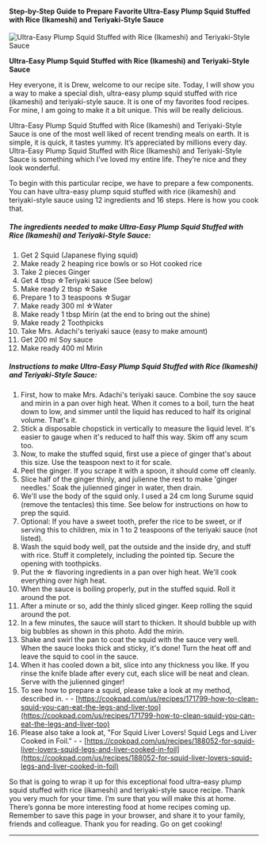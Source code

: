             

#### Step-by-Step Guide to Prepare Favorite Ultra-Easy Plump Squid Stuffed with Rice (Ikameshi) and Teriyaki-Style Sauce

![Ultra-Easy Plump Squid Stuffed with Rice (Ikameshi) and Teriyaki-Style Sauce](https://img-global.cpcdn.com/recipes/4517884859514880/751x532cq70/ultra-easy-plump-squid-stuffed-with-rice-ikameshi-and-teriyaki-style-sauce-recipe-main-photo.jpg)

**Ultra-Easy Plump Squid Stuffed with Rice (Ikameshi) and Teriyaki-Style Sauce**

Hey everyone, it is Drew, welcome to our recipe site. Today, I will show you a way to make a special dish, ultra-easy plump squid stuffed with rice (ikameshi) and teriyaki-style sauce. It is one of my favorites food recipes. For mine, I am going to make it a bit unique. This will be really delicious.

Ultra-Easy Plump Squid Stuffed with Rice (Ikameshi) and Teriyaki-Style Sauce is one of the most well liked of recent trending meals on earth. It is simple, it is quick, it tastes yummy. It’s appreciated by millions every day. Ultra-Easy Plump Squid Stuffed with Rice (Ikameshi) and Teriyaki-Style Sauce is something which I’ve loved my entire life. They’re nice and they look wonderful.

To begin with this particular recipe, we have to prepare a few components. You can have ultra-easy plump squid stuffed with rice (ikameshi) and teriyaki-style sauce using 12 ingredients and 16 steps. Here is how you cook that.

##### The ingredients needed to make Ultra-Easy Plump Squid Stuffed with Rice (Ikameshi) and Teriyaki-Style Sauce:

1.  Get 2 Squid (Japanese flying squid)
2.  Make ready 2 heaping rice bowls or so Hot cooked rice
3.  Take 2 pieces Ginger
4.  Get 4 tbsp ☆Teriyaki sauce (See below)
5.  Make ready 2 tbsp ☆Sake
6.  Prepare 1 to 3 teaspoons ☆Sugar
7.  Make ready 300 ml ☆Water
8.  Make ready 1 tbsp Mirin (at the end to bring out the shine)
9.  Make ready 2 Toothpicks
10.  Take Mrs. Adachi's teriyaki sauce (easy to make amount)
11.  Get 200 ml Soy sauce
12.  Make ready 400 ml Mirin

##### Instructions to make Ultra-Easy Plump Squid Stuffed with Rice (Ikameshi) and Teriyaki-Style Sauce:

1.  First, how to make Mrs. Adachi's teriyaki sauce. Combine the soy sauce and mirin in a pan over high heat. When it comes to a boil, turn the heat down to low, and simmer until the liquid has reduced to half its original volume. That's it.
2.  Stick a disposable chopstick in vertically to measure the liquid level. It's easier to gauge when it's reduced to half this way. Skim off any scum too.
3.  Now, to make the stuffed squid, first use a piece of ginger that's about this size. Use the teaspoon next to it for scale.
4.  Peel the ginger. If you scrape it with a spoon, it should come off cleanly.
5.  Slice half of the ginger thinly, and julienne the rest to make 'ginger needles.' Soak the julienned ginger in water, then drain.
6.  We'll use the body of the squid only. I used a 24 cm long Surume squid (remove the tentacles) this time. See below for instructions on how to prep the squid.
7.  Optional: If you have a sweet tooth, prefer the rice to be sweet, or if serving this to children, mix in 1 to 2 teaspoons of the teriyaki sauce (not listed).
8.  Wash the squid body well, pat the outside and the inside dry, and stuff with rice. Stuff it completely, including the pointed tip. Secure the opening with toothpicks.
9.  Put the ☆ flavoring ingredients in a pan over high heat. We'll cook everything over high heat.
10.  When the sauce is boiling properly, put in the stuffed squid. Roll it around the pot.
11.  After a minute or so, add the thinly sliced ginger. Keep rolling the squid around the pot.
12.  In a few minutes, the sauce will start to thicken. It should bubble up with big bubbles as shown in this photo. Add the mirin.
13.  Shake and swirl the pan to coat the squid with the sauce very well. When the sauce looks thick and sticky, it's done! Turn the heat off and leave the squid to cool in the sauce.
14.  When it has cooled down a bit, slice into any thickness you like. If you rinse the knife blade after every cut, each slice will be neat and clean. Serve with the julienned ginger!
15.  To see how to prepare a squid, please take a look at my method, described in. - - [https://cookpad.com/us/recipes/171799-how-to-clean-squid-you-can-eat-the-legs-and-liver-too](https://cookpad.com/us/recipes/171799-how-to-clean-squid-you-can-eat-the-legs-and-liver-too)
16.  Please also take a look at, "For Squid Liver Lovers! Squid Legs and Liver Cooked in Foil." - - [https://cookpad.com/us/recipes/188052-for-squid-liver-lovers-squid-legs-and-liver-cooked-in-foil](https://cookpad.com/us/recipes/188052-for-squid-liver-lovers-squid-legs-and-liver-cooked-in-foil)

So that is going to wrap it up for this exceptional food ultra-easy plump squid stuffed with rice (ikameshi) and teriyaki-style sauce recipe. Thank you very much for your time. I’m sure that you will make this at home. There’s gonna be more interesting food at home recipes coming up. Remember to save this page in your browser, and share it to your family, friends and colleague. Thank you for reading. Go on get cooking!

* * *